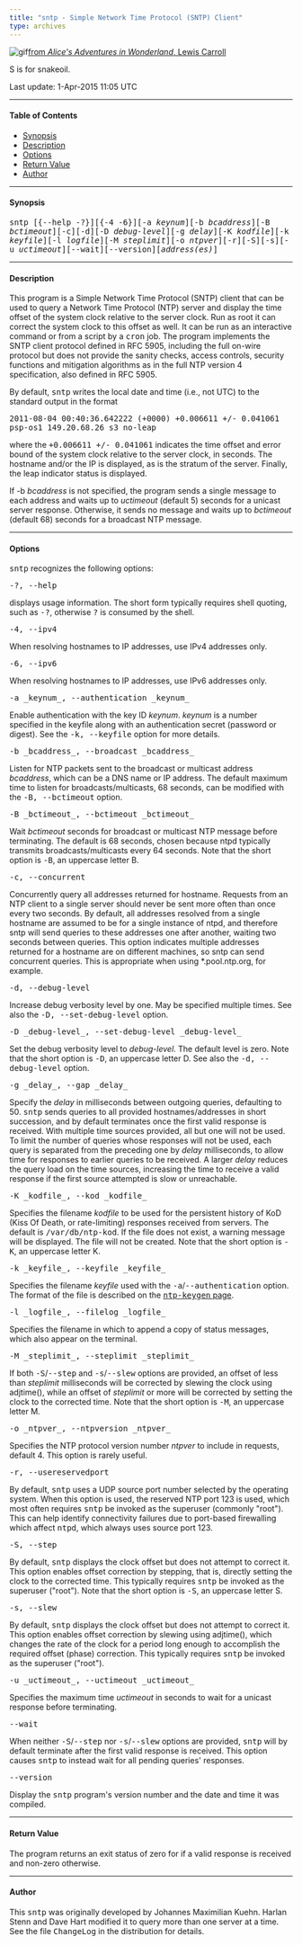 ```yaml
---
title: "sntp - Simple Network Time Protocol (SNTP) Client"
type: archives
---
```


![gif](/archives/pic/dogsnake.gif)[from _Alice's Adventures in Wonderland_, Lewis Carroll](http://www.eecis.udel.edu/~mills/pictures.html)

S is for snakeoil.

Last update: 1-Apr-2015 11:05 UTC

* * *

#### Table of Contents

* [Synopsis](/archives/4.2.8-series/sntp/#synopsis)
* [Description](/archives/4.2.8-series/sntp/#description)
* [Options](/archives/4.2.8-series/sntp/#options)
* [Return Value](/archives/4.2.8-series/sntp/#return-value)
* [Author](/archives/4.2.8-series/sntp/#author)

* * *

#### Synopsis

<tt>sntp [{--help -?}][{-4 -6}][-a _keynum_][-b _bcaddress_][-B _bctimeout_][-c][-d][-D _debug-level_][-g _delay_][-K _kodfile_][-k _keyfile_][-l _logfile_][-M _steplimit_][-o _ntpver_][-r][-S][-s][-u _uctimeout_][--wait][--version][_address(es)_]</tt>

* * *

#### Description

This program is a Simple Network Time Protocol (SNTP) client that can be used to query a Network Time Protocol (NTP) server and display the time offset of the system clock relative to the server clock. Run as root it can correct the system clock to this offset as well. It can be run as an interactive command or from a script by a <tt>cron</tt> job. The program implements the SNTP client protocol defined in RFC 5905, including the full on-wire protocol but does not provide the sanity checks, access controls, security functions and mitigation algorithms as in the full NTP version 4 specification, also defined in RFC 5905.

By default, <tt>sntp</tt> writes the local date and time (i.e., not UTC) to the standard output in the format

<tt>2011-08-04 00:40:36.642222 (+0000) +0.006611 +/- 0.041061 psp-os1 149.20.68.26 s3 no-leap</tt>

where the <tt>+0.006611 +/- 0.041061</tt> indicates the time offset and error bound of the system clock relative to the server clock, in seconds. The hostname and/or the IP is displayed, as is the stratum of the server. Finally, the leap indicator status is displayed.

If -b _bcaddress_ is not specified, the program sends a single message to each address and waits up to _uctimeout_ (default 5) seconds for a unicast server response. Otherwise, it sends no message and waits up to _bctimeout_ (default 68) seconds for a broadcast NTP message.

* * *

#### Options

<tt>sntp</tt> recognizes the following options:

<dt><tt>-?, --help</tt></dt>

displays usage information. The short form typically requires shell quoting, such as <tt>-\?</tt>, otherwise <tt>?</tt> is consumed by the shell.

<dt><tt>-4, --ipv4</tt></dt>

When resolving hostnames to IP addresses, use IPv4 addresses only.

<dt><tt>-6, --ipv6</tt></dt>

When resolving hostnames to IP addresses, use IPv6 addresses only.

<dt><tt>-a _keynum_, --authentication _keynum_</tt></dt>

Enable authentication with the key ID _keynum_. _keynum_ is a number specified in the keyfile along with an authentication secret (password or digest). See the <tt>-k, --keyfile</tt> option for more details.

<dt><tt>-b _bcaddress_, --broadcast _bcaddress_</tt></dt>

Listen for NTP packets sent to the broadcast or multicast address _bcaddress_, which can be a DNS name or IP address. The default maximum time to listen for broadcasts/multicasts, 68 seconds, can be modified with the <tt>-B, --bctimeout</tt> option.

<dt><tt>-B _bctimeout_, --bctimeout _bctimeout_</tt></dt>

Wait _bctimeout_ seconds for broadcast or multicast NTP message before terminating. The default is 68 seconds, chosen because ntpd typically transmits broadcasts/multicasts every 64 seconds. Note that the short option is <tt>-B</tt>, an uppercase letter B.

<dt><tt>-c, --concurrent</tt></dt>

Concurrently query all addresses returned for hostname. Requests from an NTP client to a single server should never be sent more often than once every two seconds. By default, all addresses resolved from a single hostname are assumed to be for a single instance of ntpd, and therefore sntp will send queries to these addresses one after another, waiting two seconds between queries. This option indicates multiple addresses returned for a hostname are on different machines, so sntp can send concurrent queries. This is appropriate when using *.pool.ntp.org, for example.

<dt><tt>-d, --debug-level</tt></dt>

Increase debug verbosity level by one. May be specified multiple times. See also the <tt>-D, --set-debug-level</tt> option.

<dt><tt>-D _debug-level_, --set-debug-level _debug-level_</tt></dt>

Set the debug verbosity level to _debug-level_. The default level is zero. Note that the short option is <tt>-D</tt>, an uppercase letter D. See also the <tt>-d, --debug-level</tt> option.

<dt><tt>-g _delay_, --gap _delay_</tt></dt>

Specify the _delay_ in milliseconds between outgoing queries, defaulting to 50. <tt>sntp</tt> sends queries to all provided hostnames/addresses in short succession, and by default terminates once the first valid response is received. With multiple time sources provided, all but one will not be used. To limit the number of queries whose responses will not be used, each query is separated from the preceding one by _delay_ milliseconds, to allow time for responses to earlier queries to be received. A larger _delay_ reduces the query load on the time sources, increasing the time to receive a valid response if the first source attempted is slow or unreachable.

<dt><tt>-K _kodfile_, --kod _kodfile_</tt></dt>

Specifies the filename _kodfile_ to be used for the persistent history of KoD (Kiss Of Death, or rate-limiting) responses received from servers. The default is <tt>/var/db/ntp-kod</tt>. If the file does not exist, a warning message will be displayed. The file will not be created. Note that the short option is <tt>-K</tt>, an uppercase letter K.

<dt><tt>-k _keyfile_, --keyfile _keyfile_</tt></dt>

Specifies the filename _keyfile_ used with the <tt>-a</tt>/<tt>--authentication</tt> option. The format of the file is described on the [<tt>ntp-keygen</tt> page](keygen.html).

<dt><tt>-l _logfile_, --filelog _logfile_</tt></dt>

Specifies the filename in which to append a copy of status messages, which also appear on the terminal.

<dt><tt>-M _steplimit_, --steplimit _steplimit_</tt></dt>

If both <tt>-S</tt>/<tt>--step</tt> and <tt>-s</tt>/<tt>--slew</tt> options are provided, an offset of less than _steplimit_ milliseconds will be corrected by slewing the clock using adjtime(), while an offset of _steplimit_ or more will be corrected by setting the clock to the corrected time. Note that the short option is <tt>-M</tt>, an uppercase letter M.

<dt><tt>-o _ntpver_, --ntpversion _ntpver_</tt></dt>

Specifies the NTP protocol version number _ntpver_ to include in requests, default 4. This option is rarely useful.

<dt><tt>-r, --usereservedport</tt></dt>

By default, <tt>sntp</tt> uses a UDP source port number selected by the operating system. When this option is used, the reserved NTP port 123 is used, which most often requires <tt>sntp</tt> be invoked as the superuser (commonly "root"). This can help identify connectivity failures due to port-based firewalling which affect <tt>ntpd</tt>, which always uses source port 123.

<dt><tt>-S, --step</tt></dt>

By default, <tt>sntp</tt> displays the clock offset but does not attempt to correct it. This option enables offset correction by stepping, that is, directly setting the clock to the corrected time. This typically requires <tt>sntp</tt> be invoked as the superuser ("root"). Note that the short option is <tt>-S</tt>, an uppercase letter S.

<dt><tt>-s, --slew</tt></dt>

By default, <tt>sntp</tt> displays the clock offset but does not attempt to correct it. This option enables offset correction by slewing using adjtime(), which changes the rate of the clock for a period long enough to accomplish the required offset (phase) correction. This typically requires <tt>sntp</tt> be invoked as the superuser ("root").

<dt><tt>-u _uctimeout_, --uctimeout _uctimeout_</tt></dt>

Specifies the maximum time _uctimeout_ in seconds to wait for a unicast response before terminating.

<dt><tt>--wait</tt></dt>

When neither <tt>-S</tt>/<tt>--step</tt> nor <tt>-s</tt>/<tt>--slew</tt> options are provided, <tt>sntp</tt> will by default terminate after the first valid response is received. This option causes <tt>sntp</tt> to instead wait for all pending queries' responses.

<dt><tt>--version</tt></dt>

Display the <tt>sntp</tt> program's version number and the date and time it was compiled.

* * *

#### Return Value

The program returns an exit status of zero for if a valid response is received and non-zero otherwise.

* * *

#### Author

This <tt>sntp</tt> was originally developed by Johannes Maximilian Kuehn. Harlan Stenn and Dave Hart modified it to query more than one server at a time. See the file <tt>ChangeLog</tt> in the distribution for details.